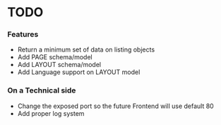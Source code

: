 # TODO

### Features
* Return a minimum set of data on listing objects
* Add PAGE schema/model
* Add LAYOUT schema/model
* Add Language support on LAYOUT model

### On a Technical side
* Change the exposed port so the future Frontend will use default 80
* Add proper log system
